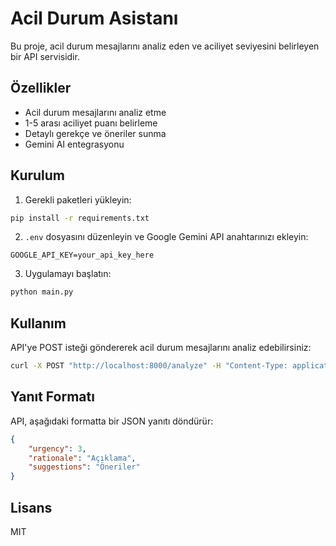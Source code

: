 # Acil Durum Asistanı

Bu proje, acil durum mesajlarını analiz eden ve aciliyet seviyesini belirleyen bir API servisidir.

## Özellikler

- Acil durum mesajlarını analiz etme
- 1-5 arası aciliyet puanı belirleme
- Detaylı gerekçe ve öneriler sunma
- Gemini AI entegrasyonu

## Kurulum

1. Gerekli paketleri yükleyin:
```bash
pip install -r requirements.txt
```

2. `.env` dosyasını düzenleyin ve Google Gemini API anahtarınızı ekleyin:
```
GOOGLE_API_KEY=your_api_key_here
```

3. Uygulamayı başlatın:
```bash
python main.py
```

## Kullanım

API'ye POST isteği göndererek acil durum mesajlarını analiz edebilirsiniz:

```bash
curl -X POST "http://localhost:8000/analyze" -H "Content-Type: application/json" -d '{"message": "Acil durum mesajınız"}'
```

## Yanıt Formatı

API, aşağıdaki formatta bir JSON yanıtı döndürür:

```json
{
    "urgency": 3,
    "rationale": "Açıklama",
    "suggestions": "Öneriler"
}
```

## Lisans

MIT 